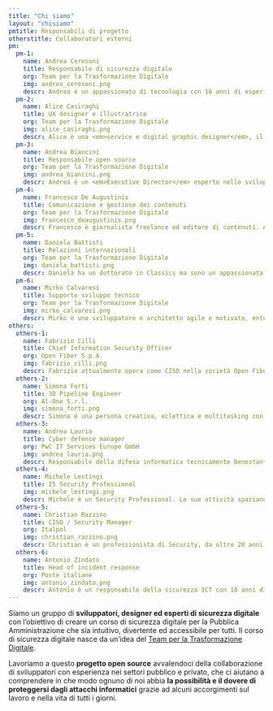```yaml
---
title: "Chi siamo"
layout: "chisiamo"
pmtitle: Responsabili di progetto
otherstitle: Collaboratori esterni
pm:
  pm-1:
    name: Andrea Ceresoni
    title: Responsabile di sicurezza digitale
    org: Team per la Trasformazione Digitale
    img: andrea_ceresoni.png
    descr: Andrea è un appassionato di tecnologia con 16 anni di esperienza pratica in sicurezza informatica, sistemi operativi e architetture di sicurezza cloud. Ha lavorato per e-commerce, società di telecomunicazioni e startup in Irlanda, Germania e Italia. Al momento è il "Security dude" per il team di trasformazione digitale.
  pm-2:
    name: Alice Casiraghi
    title: UX designer e illustratrice
    org: Team per la Trasformazione Digitale
    img: alice_casiraghi.png
    descr: Alice è una <em>service e digital graphic designer</em>, il cui lavoro va dalla consulenza al <em>design research</em>, al <em>branding</em>, la grafica, l’UX e l’UI design. Ha vissuto a Londra e a Shanghai e ha lavorato come consulente in giro per l’Asia (Hong Kong, Singapore) prima di tornare in Italia per entrare a far parte del Team per la Trasformazione Digitale. 
  pm-3:
    name: Andrea Biancini
    title: Responsabile open source
    org: Team per la Trasformazione Digitale
    img: andrea_biancini.png
    descr: Andrea è un <em>Executive Director</em> esperto nello sviluppo della <em>cultura organizzativa</em>, nella definizione della <em>strategia</em> e nell'<em>innovazione</em> e la trasformazione organizzativa. Laureato in Informatica e successivamente in Psicologia, Andrea ha 15 anni di esperienza presso aziende/istituti di rilevanza internazionale.
  pm-4:
    name: Francesco De Augustinis
    title: Comunicazione e gestione dei contenuti
    org: Team per la Trasformazione Digitale
    img: francesco_deaugustinis.png
    descr: Francesco è giornalista freelance ed editore di contenuti. Amante dei fumetti e dei graphic novel, non ha potuto fare a meno di partecipare a questo folle progetto di sensibilizzazione sulla sicurezza!
  pm-5:
    name: Daniela Battisti
    title: Relazioni internazionali
    org: Team per la Trasformazione Digitale
    img: daniela_battisti.png
    descr: Daniela ha un dottorato in Classics ma sono un appassionata di tecnologia digitale. Daniela è a capo delle relazioni internazionali nel team di trasformazione digitale.
  pm-6:
    name: Mirko Calvaresi
    title: Supporto sviluppo tecnico
    org: Team per la Trasformazione Digitale
    img: mirko_calvaresi.png
    descr: Mirko è uno sviluppatore e architetto agile e motivato, entusiasta, analitico e creativo con oltre 20 anni di esperienza nello sviluppo di software.
others:
  others-1:
    name: Fabrizio Cilli
    title: Chief Information Security Officer
    org: Open Fiber S.p.A.
    img: fabrizio_cilli.png
    descr: Fabrizio attualmente opera come CISO nella società Open Fiber s.p.a., è un esperto responsabile della sicurezza con 20 anni di esperienza sul campo. Ha speso una buona metà della sua carriera in giro per il mondo&colon; Sud America, Europa, Medio Oriente ed Estremo Oriente, e l'altra metà sostenendo progetti complessi di trasformazione digitale nel settore Telco, Public e Banking in tutta Italia. Durante i suoi tre anni in Accenture Security (Italia) ha promosso e completato progetti per l'adozione di cloud e big data nell'ambito dell'iniziativa Open Innovation, per il governo e il settore pubblico.
  others-2:
    name: Simona Forti
    title: 3D Pipeline Engineer
    org: Al-One S.r.l.
    img: simona_forti.png
    descr: Simona è una persona creativa, eclettica e multitasking con un forte background tecnico nel campo dell’Information Technology; appartenente, sin dalla fine degli anni '90, alla scena italiana dell'ethical hacking. Tornata di recente in Italia da Tokyo per intraprendere una nuova sfida come Pipeline engineer di animazione 3D nel settore cinematografico, è entusiasta di unirsi a questo progetto e poter contribuire a sviluppare maggior consapevolezza sulla sicurezza digitale.
  others-3:
    name: Andrea Lauria
    title: Cyber defence manager
    org: PwC IT Services Europe GmbH
    img: andrea_lauria.png
    descr: Responsabile della difesa informatica tecnicamente benestante, lavora per PwC dal 2018. Si è unito al team con entusiasmo, con l'idea di presentare la consapevolezza della sicurezza in una prospettiva diversa. Con 20 anni di esperienza lavorativa è noto per la protezione contro le intrusioni di sistema e di rete istituendo controlli di sicurezza, mantenendo la governance e rafforzando attrezzature e infrastrutture.
  others-4:
    name: Michele Lestingi
    title: IS Security Professional
    img: michele_lestingi.png
    descr: Michele è un Security Professional. Le sue attività spaziano dalla consulenza, alla gestione degli incidenti, alla progettazione di sistemi per la risoluzione di problemi nel campo della sicurezza informatica. Ama condividere le sue conoscenze.
  others-5:
    name: Christian Razzino
    title: CISO / Security Manager
    org: Italpol
    img: christian_razzino.png
    descr: Christian è un professionista di Security, da oltre 20 anni nel settore e nella scena hacking dagli anni 90. Produttore di musica elettronica, con una profonda passione per i sintetizzatori, attualmente come Security Manager sta operando una complessa trasformazione digitale in una società di sicurezza privata. Si è unito al progetto di "Security Awareness" per sostenere l'idea che il fattore umano può essere la prima vulnerabilità ma anche la prima misura di sicurezza.
  others-6:
    name: Antonio Zindato
    title: Head of incident response
    org: Poste italiane
    img: antonio_zindato.png
    descr: Antonio è un responsabile della sicurezza ICT con 18 anni di esperienza nella sicurezza delle informazioni, nella rete e nella gestione degli incidenti. Ha lavorato per la più grande compagnia di telecomunicazioni in Italia e oggi è un gestore di incidenti per la più grande compagnia di servizi postali, bancari e assicurativi in ​​Italia.
---
```


Siamo un gruppo di **sviluppatori, designer ed esperti di sicurezza digitale** con l’obiettivo di creare un corso di sicurezza digitale per la Pubblica Amministrazione che sia intuitivo, divertente ed accessibile per tutti. Il corso di sicurezza digitale nasce da un’idea del [Team per la Trasformazione Digitale](https://teamdigitale.governo.it/).

Lavoriamo a questo **progetto open source** avvalendoci della collaborazione di sviluppatori con esperienza nei settori pubblico e privato, che ci aiutano a comprendere in che modo ognuno di noi abbia **la possibilità e il dovere di proteggersi dagli attacchi informatici** grazie ad alcuni accorgimenti sul lavoro e nella vita di tutti i giorni.
